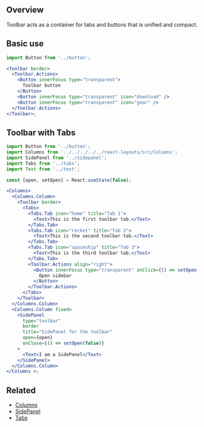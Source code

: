 ## Overview

Toolbar acts as a container for tabs and buttons that is unified and compact.

## Basic use

```jsx
import Button from '../button';

<Toolbar border>
  <Toolbar.Actions>
    <Button innerFocus type="transparent">
      Toolbar button
    </Button>
    <Button innerFocus type="transparent" icon="download" />
    <Button innerFocus type="transparent" icon="gear" />
  </Toolbar.Actions>
</Toolbar>;
```

## Toolbar with Tabs

```jsx
import Button from '../button';
import Columns from '../../../../../react-layouts/src/Columns';
import SidePanel from '../sidepanel';
import Tabs from '../tabs';
import Text from '../text';

const [open, setOpen] = React.useState(false);

<Columns>
  <Columns.Column>
    <Toolbar border>
      <Tabs>
        <Tabs.Tab icon="home" title="Tab 1">
          <Text>This is the first toolbar tab.</Text>
        </Tabs.Tab>
        <Tabs.Tab icon="rocket" title="Tab 2">
          <Text>This is the second toolbar tab.</Text>
        </Tabs.Tab>
        <Tabs.Tab icon="spaceship" title="Tab 3">
          <Text>This is the third toolbar tab.</Text>
        </Tabs.Tab>
        <Toolbar.Actions align="right">
          <Button innerFocus type="transparent" onClick={() => setOpen(true)}>
            Open sidebar
          </Button>
        </Toolbar.Actions>
      </Tabs>
    </Toolbar>
  </Columns.Column>
  <Columns.Column fixed>
    <SidePanel
      type="toolbar"
      border
      title="SidePanel for the toolbar"
      open={open}
      onClose={() => setOpen(false)}
    >
      <Text>I am a SidePanel</Text>
    </SidePanel>
  </Columns.Column>
</Columns >;
```

## Related

- [Columns](#/React%20Layouts/Columns)
- [SidePanel](#/React%20Components/SidePanel)
- [Tabs](#/React%20Components/Tabs)
